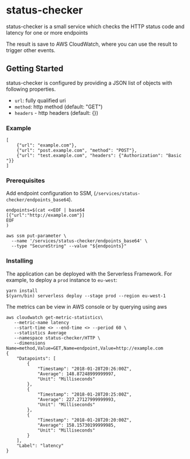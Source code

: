 # status-checker

status-checker is a small service which checks
the HTTP status code and latency for one or more
endpoints

The result is save to AWS CloudWatch, where you can use
the result to trigger other events.

## Getting Started

status-checker is configured by providing a JSON list of objects
with following properties.

 - `url`: fully qualified uri
 - `method`: http method (default: "GET")
 - `headers` - http headers (default: {})

### Example

```
[
    {"url": "example.com"},
    {"url": "post.example.com", "method": "POST"},
    {"url": "test.example.com", "headers": {"Authorization": "Basic "}}
]
```

### Prerequisites

Add endpoint configuration to SSM, (`/services/status-checker/endpoints_base64`).

```
endpoints=$(cat <<EOF | base64
[{"url":"http://example.com"}]
EOF
)

aws ssm put-parameter \
  --name '/services/status-checker/endpoints_base64' \
  --type "SecureString" --value "${endpoints}"
```

### Installing

The application can be deployed with the Serverless Framework. For example, to deploy a `prod` instance to `eu-west`:

```
yarn install
$(yarn/bin) serverless deploy --stage prod --region eu-west-1
```

The metrics can be view in AWS console or by querying using aws

```
aws cloudwatch get-metric-statistics\
   --metric-name latency
   --start-time <> --end-time <> --period 60 \
   --statistics Average
   --namespace status-checker/HTTP \
   --dimensions Name=method,Value=GET,Name=endpoint,Value=http://example.com
{
    "Datapoints": [
        {
            "Timestamp": "2018-01-28T20:26:00Z",
            "Average": 148.87248999999997,
            "Unit": "Milliseconds"
        },
        {
            "Timestamp": "2018-01-28T20:25:00Z",
            "Average": 227.27127999999993,
            "Unit": "Milliseconds"
        },
        {
            "Timestamp": "2018-01-28T20:20:00Z",
            "Average": 158.15730199999985,
            "Unit": "Milliseconds"
        }
    ],
    "Label": "latency"
}
```